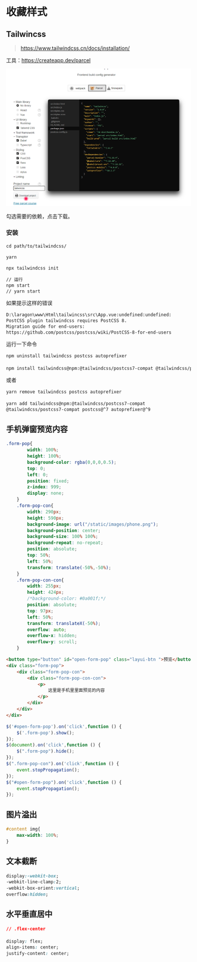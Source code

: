 # 收藏样式

## Tailwincss

> https://www.tailwindcss.cn/docs/installation/

工具：https://createapp.dev/parcel

![image-20210128095527496](Css.md.assets/image-20210128095527496.png) 

勾选需要的依赖，点击下载。

### 安装

```
cd path/to/tailwindcss/
```

```
yarn 
```

```
npx tailwindcss init
```

```
// 运行
npm start
// yarn start
```

如果提示这样的错误

```
D:\laragon\www\Html\tailwincss\src\App.vue:undefined:undefined: PostCSS plugin tailwindcss requires PostCSS 8.
Migration guide for end-users:
https://github.com/postcss/postcss/wiki/PostCSS-8-for-end-users
```

运行一下命令

```bash
npm uninstall tailwindcss postcss autoprefixer

npm install tailwindcss@npm:@tailwindcss/postcss7-compat @tailwindcss/postcss7-compat postcss@^7 autoprefixer@^9
```

或者

```
yarn remove tailwindcss postcss autoprefixer

yarn add tailwindcss@npm:@tailwindcss/postcss7-compat @tailwindcss/postcss7-compat postcss@^7 autoprefixer@^9
```



## 手机弹窗预览内容

```css
.form-pop{
        width: 100%;
        height: 100%;
        background-color: rgba(0,0,0,0.5);
        top: 0;
        left: 0;
        position: fixed;
        z-index: 999;
        display: none;
    }
    .form-pop-con{
        width: 290px;
        height: 590px;
        background-image: url("/static/images/phone.png");
        background-position: center;
        background-size: 100% 100%;
        background-repeat: no-repeat;
        position: absolute;
        top: 50%;
        left: 50%;
        transform: translate(-50%,-50%);
    }
    .form-pop-con-con{
        width: 255px;
        height: 424px;
        /*background-color: #0a001f;*/
        position: absolute;
        top: 97px;
        left: 50%;
        transform: translateX(-50%);
        overflow: auto;
        overflow-x: hidden;
        overflow-y: scroll;
    }
```

```html
<button type="button" id="open-form-pop" class="layui-btn ">预览</button>
<div class="form-pop">
    <div class="form-pop-con">
        <div class="form-pop-con-con">
            <p>
                这里是手机里里面预览的内容
            </p>
        </div>
    </div>
</div>
```

```js
$('#open-form-pop').on('click',function () {
    $('.form-pop').show();
});
$(document).on('click',function () {
    $(".form-pop").hide();
});
$(".form-pop-con").on('click',function () {
    event.stopPropagation();
});
$("#open-form-pop").on('click',function () {
    event.stopPropagation();
});
```

## 图片溢出

```css
#content img{
    max-width: 100%;
}
```

## 文本截断

```css
display:-webkit-box;
-webkit-line-clamp:2;
-webkit-box-orient:vertical;
overflow:hidden;
```

## 水平垂直居中

```css
// .flex-center

display: flex;
align-items: center;
justify-content: center;
```

